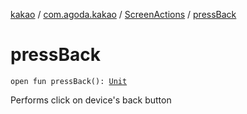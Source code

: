 [kakao](../../index.md) / [com.agoda.kakao](../index.md) / [ScreenActions](index.md) / [pressBack](./press-back.md)

# pressBack

`open fun pressBack(): `[`Unit`](https://kotlinlang.org/api/latest/jvm/stdlib/kotlin/-unit/index.html)

Performs click on device's back button

